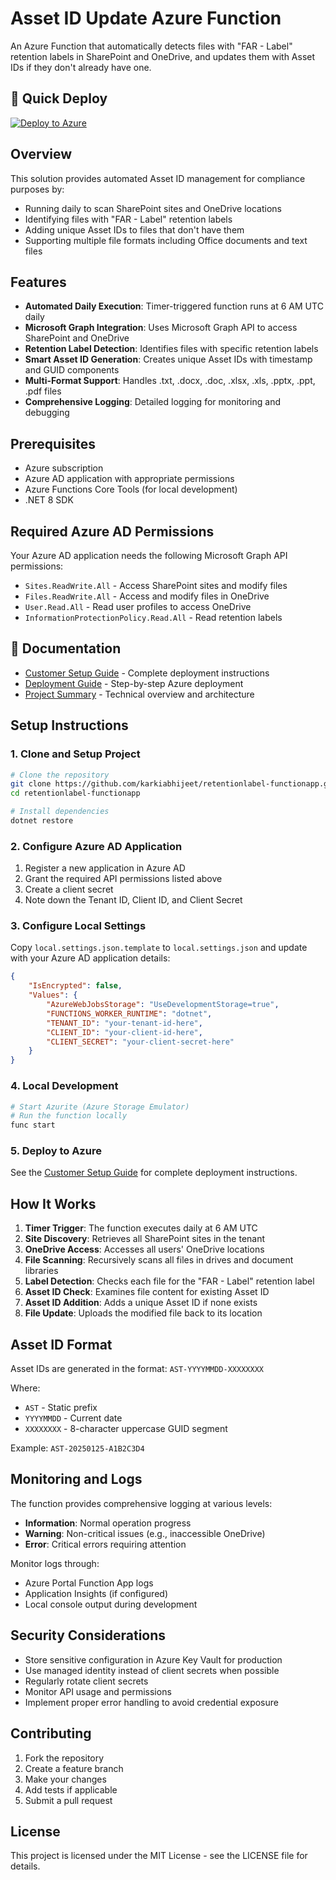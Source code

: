 # Asset ID Update Azure Function

An Azure Function that automatically detects files with "FAR - Label" retention labels in SharePoint and OneDrive, and updates them with Asset IDs if they don't already have one.

## 🚀 Quick Deploy

[![Deploy to Azure](https://aka.ms/deploytoazurebutton)](https://portal.azure.com/#create/Microsoft.Template/uri/https%3A%2F%2Fraw.githubusercontent.com%2Fkarkiabhijeet%2Fretentionlabel-functionapp%2Fmain%2Fazuredeploy.json)

## Overview

This solution provides automated Asset ID management for compliance purposes by:
- Running daily to scan SharePoint sites and OneDrive locations
- Identifying files with "FAR - Label" retention labels
- Adding unique Asset IDs to files that don't have them
- Supporting multiple file formats including Office documents and text files

## Features

- **Automated Daily Execution**: Timer-triggered function runs at 6 AM UTC daily
- **Microsoft Graph Integration**: Uses Microsoft Graph API to access SharePoint and OneDrive
- **Retention Label Detection**: Identifies files with specific retention labels
- **Smart Asset ID Generation**: Creates unique Asset IDs with timestamp and GUID components
- **Multi-Format Support**: Handles .txt, .docx, .doc, .xlsx, .xls, .pptx, .ppt, .pdf files
- **Comprehensive Logging**: Detailed logging for monitoring and debugging

## Prerequisites

- Azure subscription
- Azure AD application with appropriate permissions
- Azure Functions Core Tools (for local development)
- .NET 8 SDK

## Required Azure AD Permissions

Your Azure AD application needs the following Microsoft Graph API permissions:

- `Sites.ReadWrite.All` - Access SharePoint sites and modify files
- `Files.ReadWrite.All` - Access and modify files in OneDrive
- `User.Read.All` - Read user profiles to access OneDrive
- `InformationProtectionPolicy.Read.All` - Read retention labels

## 📖 Documentation

- [Customer Setup Guide](CUSTOMER_SETUP_GUIDE.md) - Complete deployment instructions
- [Deployment Guide](DEPLOYMENT.md) - Step-by-step Azure deployment
- [Project Summary](PROJECT_SUMMARY.md) - Technical overview and architecture

## Setup Instructions

### 1. Clone and Setup Project

```bash
# Clone the repository
git clone https://github.com/karkiabhijeet/retentionlabel-functionapp.git
cd retentionlabel-functionapp

# Install dependencies
dotnet restore
```

### 2. Configure Azure AD Application

1. Register a new application in Azure AD
2. Grant the required API permissions listed above
3. Create a client secret
4. Note down the Tenant ID, Client ID, and Client Secret

### 3. Configure Local Settings

Copy `local.settings.json.template` to `local.settings.json` and update with your Azure AD application details:

```json
{
    "IsEncrypted": false,
    "Values": {
        "AzureWebJobsStorage": "UseDevelopmentStorage=true",
        "FUNCTIONS_WORKER_RUNTIME": "dotnet",
        "TENANT_ID": "your-tenant-id-here",
        "CLIENT_ID": "your-client-id-here",
        "CLIENT_SECRET": "your-client-secret-here"
    }
}
```

### 4. Local Development

```bash
# Start Azurite (Azure Storage Emulator)
# Run the function locally
func start
```

### 5. Deploy to Azure

See the [Customer Setup Guide](CUSTOMER_SETUP_GUIDE.md) for complete deployment instructions.

## How It Works

1. **Timer Trigger**: The function executes daily at 6 AM UTC
2. **Site Discovery**: Retrieves all SharePoint sites in the tenant
3. **OneDrive Access**: Accesses all users' OneDrive locations
4. **File Scanning**: Recursively scans all files in drives and document libraries
5. **Label Detection**: Checks each file for the "FAR - Label" retention label
6. **Asset ID Check**: Examines file content for existing Asset ID
7. **Asset ID Addition**: Adds a unique Asset ID if none exists
8. **File Update**: Uploads the modified file back to its location

## Asset ID Format

Asset IDs are generated in the format: `AST-YYYYMMDD-XXXXXXXX`

Where:
- `AST` - Static prefix
- `YYYYMMDD` - Current date
- `XXXXXXXX` - 8-character uppercase GUID segment

Example: `AST-20250125-A1B2C3D4`

## Monitoring and Logs

The function provides comprehensive logging at various levels:
- **Information**: Normal operation progress
- **Warning**: Non-critical issues (e.g., inaccessible OneDrive)
- **Error**: Critical errors requiring attention

Monitor logs through:
- Azure Portal Function App logs
- Application Insights (if configured)
- Local console output during development

## Security Considerations

- Store sensitive configuration in Azure Key Vault for production
- Use managed identity instead of client secrets when possible
- Regularly rotate client secrets
- Monitor API usage and permissions
- Implement proper error handling to avoid credential exposure

## Contributing

1. Fork the repository
2. Create a feature branch
3. Make your changes
4. Add tests if applicable
5. Submit a pull request

## License

This project is licensed under the MIT License - see the LICENSE file for details.
